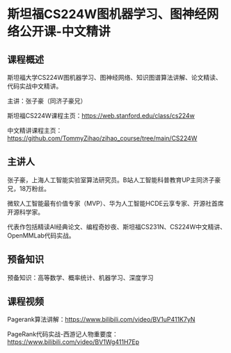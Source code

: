 # 斯坦福CS224W图机器学习、图神经网络公开课-中文精讲

## 课程概述
斯坦福大学CS224W图机器学习、图神经网络、知识图谱算法讲解、论文精读、代码实战中文精讲。

主讲：张子豪（同济子豪兄）

斯坦福CS224W课程主页：https://web.stanford.edu/class/cs224w

中文精讲课程主页：https://github.com/TommyZihao/zihao_course/tree/main/CS224W

## 主讲人
张子豪，上海人工智能实验室算法研究员。B站人工智能科普教育UP主同济子豪兄，18万粉丝。

微软人工智能最有价值专家（MVP）、华为人工智能HCDE云享专家、开源社首席开源科学家。

代表作包括精读AI经典论文、编程奇妙夜、斯坦福CS231N、CS224W中文精讲、OpenMMLab代码实战。

## 预备知识

预备知识：高等数学、概率统计、机器学习、深度学习

## 课程视频

Pagerank算法讲解：https://www.bilibili.com/video/BV1uP411K7yN

PageRank代码实战-西游记人物重要度：https://www.bilibili.com/video/BV1Wg411H7Ep


